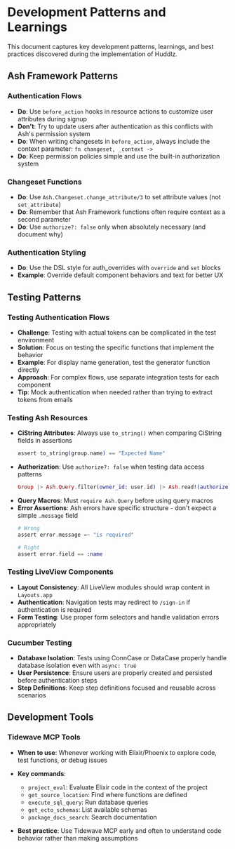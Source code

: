 # Development Patterns and Learnings

This document captures key development patterns, learnings, and best practices discovered during the implementation of Huddlz.

## Ash Framework Patterns

### Authentication Flows

- **Do**: Use `before_action` hooks in resource actions to customize user attributes during signup
- **Don't**: Try to update users after authentication as this conflicts with Ash's permission system
- **Do**: When writing changesets in `before_action`, always include the context parameter: `fn changeset, _context ->`
- **Do**: Keep permission policies simple and use the built-in authorization system

### Changeset Functions

- **Do**: Use `Ash.Changeset.change_attribute/3` to set attribute values (not `set_attribute`)
- **Do**: Remember that Ash Framework functions often require context as a second parameter
- **Do**: Use `authorize?: false` only when absolutely necessary (and document why)

### Authentication Styling

- **Do**: Use the DSL style for auth_overrides with `override` and `set` blocks
- **Example**: Override default component behaviors and text for better UX

## Testing Patterns

### Testing Authentication Flows

- **Challenge**: Testing with actual tokens can be complicated in the test environment
- **Solution**: Focus on testing the specific functions that implement the behavior
- **Example**: For display name generation, test the generator function directly
- **Approach**: For complex flows, use separate integration tests for each component
- **Tip**: Mock authentication when needed rather than trying to extract tokens from emails

### Testing Ash Resources

- **CiString Attributes**: Always use `to_string()` when comparing CiString fields in assertions
  ```elixir
  assert to_string(group.name) == "Expected Name"
  ```
- **Authorization**: Use `authorize?: false` when testing data access patterns
  ```elixir
  Group |> Ash.Query.filter(owner_id: user.id) |> Ash.read!(authorize?: false)
  ```
- **Query Macros**: Must `require Ash.Query` before using query macros
- **Error Assertions**: Ash errors have specific structure - don't expect a simple `.message` field
  ```elixir
  # Wrong
  assert error.message =~ "is required"

  # Right
  assert error.field == :name
  ```

### Testing LiveView Components

- **Layout Consistency**: All LiveView modules should wrap content in `Layouts.app`
- **Authentication**: Navigation tests may redirect to `/sign-in` if authentication is required
- **Form Testing**: Use proper form selectors and handle validation errors appropriately

### Cucumber Testing

- **Database Isolation**: Tests using ConnCase or DataCase properly handle database isolation even with `async: true`
- **User Persistence**: Ensure users are properly created and persisted before authentication steps
- **Step Definitions**: Keep step definitions focused and reusable across scenarios

## Development Tools

### Tidewave MCP Tools

- **When to use**: Whenever working with Elixir/Phoenix to explore code, test functions, or debug issues
- **Key commands**:
  - `project_eval`: Evaluate Elixir code in the context of the project
  - `get_source_location`: Find where functions are defined
  - `execute_sql_query`: Run database queries
  - `get_ecto_schemas`: List available schemas
  - `package_docs_search`: Search documentation

- **Best practice**: Use Tidewave MCP early and often to understand code behavior rather than making assumptions